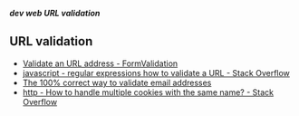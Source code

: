 _**dev web URL validation**_

## URL validation

- [Validate an URL address - FormValidation](http://formvalidation.io/validators/uri/)
- [javascript - regular expressions how to validate a URL - Stack Overflow](http://stackoverflow.com/questions/8259340/regular-expressions-how-to-validate-a-url)
- [The 100% correct way to validate email addresses](https://hackernoon.com/the-100-correct-way-to-validate-email-addresses-7c4818f24643#.t68rjdodk)
- [http - How to handle multiple cookies with the same name? - Stack Overflow](http://stackoverflow.com/questions/4056306/how-to-handle-multiple-cookies-with-the-same-name)
